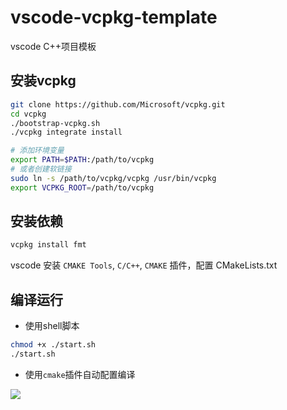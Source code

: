 # vscode-vcpkg-template
vscode C++项目模板

## 安装vcpkg
```bash
git clone https://github.com/Microsoft/vcpkg.git
cd vcpkg
./bootstrap-vcpkg.sh
./vcpkg integrate install

# 添加环境变量
export PATH=$PATH:/path/to/vcpkg
# 或者创建软链接
sudo ln -s /path/to/vcpkg/vcpkg /usr/bin/vcpkg
export VCPKG_ROOT=/path/to/vcpkg

```

## 安装依赖
```bash
vcpkg install fmt
```

vscode 安装 `CMAKE Tools`, `C/C++`, `CMAKE` 插件，配置 CMakeLists.txt

## 编译运行

- 使用shell脚本
```bash
chmod +x ./start.sh
./start.sh
```

- 使用`cmake`插件自动配置编译

![](https://pan.lmio.xyz/pic/716ca2d72e795f1c56a0ffc036a504f2.png)